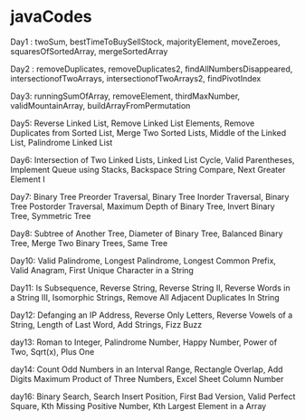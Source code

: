 # javaCodes
Day1 : twoSum, bestTimeToBuySellStock, majorityElement, moveZeroes, squaresOfSortedArray, mergeSortedArray

Day2 : removeDuplicates, removeDuplicates2, findAllNumbersDisappeared, intersectionofTwoArrays, intersectionofTwoArrays2, findPivotIndex

Day3: runningSumOfArray, removeElement, thirdMaxNumber, validMountainArray, buildArrayFromPermutation

Day5: Reverse Linked List, Remove Linked List Elements, Remove Duplicates from Sorted List, Merge Two Sorted Lists, Middle of the Linked List, Palindrome Linked List

Day6: Intersection of Two Linked Lists, Linked List Cycle, Valid Parentheses, Implement Queue using Stacks, Backspace String Compare, Next Greater Element I

Day7: Binary Tree Preorder Traversal, Binary Tree Inorder Traversal, Binary Tree Postorder Traversal, Maximum Depth of Binary Tree, Invert Binary Tree, Symmetric Tree

Day8: Subtree of Another Tree, Diameter of Binary Tree, Balanced Binary Tree, Merge Two Binary Trees, Same Tree

Day10: Valid Palindrome, Longest Palindrome, Longest Common Prefix, Valid Anagram, First Unique Character in a String

Day11: Is Subsequence, Reverse String, Reverse String II, Reverse Words in a String III, Isomorphic Strings, Remove All Adjacent Duplicates In String

Day12: Defanging an IP Address, Reverse Only Letters, Reverse Vowels of a String, Length of Last Word, Add Strings, Fizz Buzz

day13: Roman to Integer, Palindrome Number, Happy Number, Power of Two, Sqrt(x), Plus One

day14: Count Odd Numbers in an Interval Range, Rectangle Overlap, Add Digits Maximum Product of Three Numbers, Excel Sheet Column Number

day16: Binary Search, Search Insert Position, First Bad Version, Valid Perfect Square, Kth Missing Positive Number, Kth Largest Element in a Array
